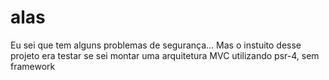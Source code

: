 # alas

Eu sei que tem alguns problemas de segurança... Mas o instuito desse projeto era testar se sei montar uma arquitetura MVC utilizando psr-4, sem framework
